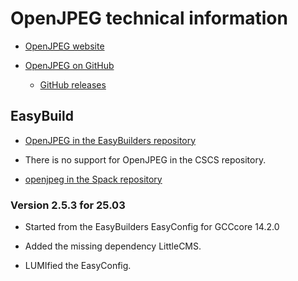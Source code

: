 # OpenJPEG technical information

-   [OpenJPEG website](https://www.openjpeg.org/)

-   [OpenJPEG on GitHub](https://github.com/uclouvain/openjpeg)
    
    -   [GitHub releases](https://github.com/uclouvain/openjpeg/releases)


## EasyBuild

-   [OpenJPEG in the EasyBuilders repository](https://github.com/easybuilders/easybuild-easyconfigs/tree/main/easybuild/easyconfigs/o/OpenJPEG)

-   There is no support for OpenJPEG in the CSCS repository.

-   [openjpeg in the Spack repository](https://packages.spack.io/package.html?name=openjpeg)


### Version 2.5.3 for 25.03

-   Started from the EasyBuilders EasyConfig for GCCcore 14.2.0

-   Added the missing dependency LittleCMS.

-   LUMIfied the EasyConfig.


